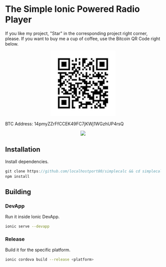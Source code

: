 # The Simple Ionic Powered Radio Player

If you like my project, "Star" in the corresponding project right corner, please. If you want to buy me a cup of coffee, use the Bitcoin QR Code right below.

<div align="center">
  <img src="btcdonatewallet.jpg" />
</div>

BTC Address: 14pmyZZrFfCCEK49FC7jKWj1WGzhUP4rsQ


<div align="center">
  <img width="35%" src="simplecalc.png" />
</div>

## Installation

Install dependencies.

```js
git clone https://github.com/localhostport80/simplecalc && cd simplecalc
npm install
```

## Building

### DevApp

Run it inside Ionic DevApp.

```bash
ionic serve --devapp
```

### Release

Build it for the specific platform.

```bash
ionic cordova build --release <platform>
